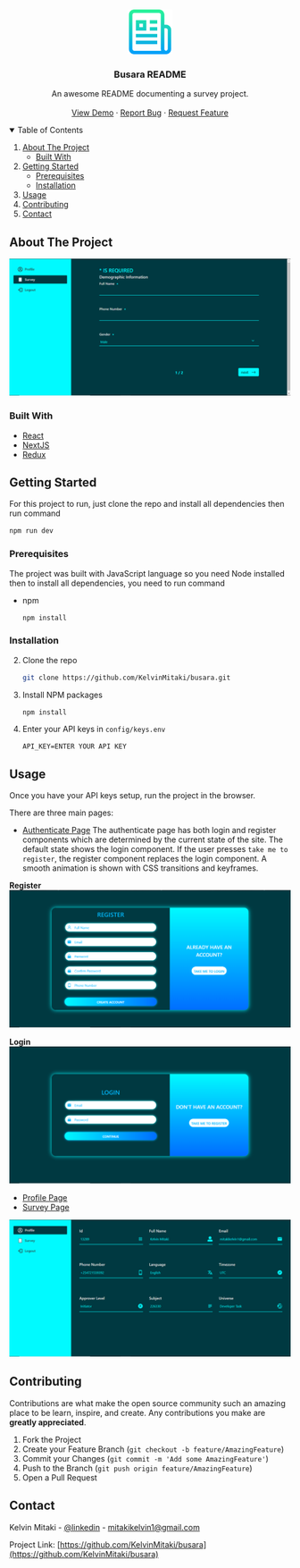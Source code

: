 <br />
<p align="center">
  <a href="https://github.com/KelvinMitaki/busara">
    <img src="images/logo.png" alt="Logo" width="80" height="80">
  </a>

  <h3 align="center">Busara README</h3>

  <p align="center">
    An awesome README documenting a survey project.
    <br />
    <br />
    <a href="https://busara.vercel.app">View Demo</a>
    ·
    <a href="https://github.com/KelvinMitaki/busara/issues">Report Bug</a>
    ·
    <a href="https://github.com/KelvinMitaki/busara/issues">Request Feature</a>
  </p>
</p>

<details open="open">
  <summary>Table of Contents</summary>
  <ol>
    <li>
      <a href="#about-the-project">About The Project</a>
      <ul>
        <li><a href="#built-with">Built With</a></li>
      </ul>
    </li>
    <li>
      <a href="#getting-started">Getting Started</a>
      <ul>
        <li><a href="#prerequisites">Prerequisites</a></li>
        <li><a href="#installation">Installation</a></li>
      </ul>
    </li>
    <li><a href="#usage">Usage</a></li>
    <li><a href="#contributing">Contributing</a></li>
    <li><a href="#contact">Contact</a></li>
  </ol>
</details>

## About The Project

<!--
[![busara screenshot][busara screenshot]](<https://e-commerce-gig.s3.eu-west-2.amazonaws.com/Screenshot+(86).png>) -->
 <a href="https://e-commerce-gig.s3.eu-west-2.amazonaws.com/5efd9987b53dfa39cc27bae9/Screenshot+(99).png">
    <img src="images/1.png" alt="PROJECT_IMAGE">
  </a>

### Built With

- [React](https://reactjs.org/docs/getting-started.html)
- [NextJS](https://nextjs.org/docs/getting-started)
- [Redux](https://redux.js.org/introduction/getting-started)

## Getting Started

For this project to run, just clone the repo and install all dependencies then run command

```sh
npm run dev
```

### Prerequisites

The project was built with JavaScript language so you need Node installed then to install all dependencies, you need to run command

- npm
  ```sh
  npm install
  ```

### Installation

2. Clone the repo
   ```sh
   git clone https://github.com/KelvinMitaki/busara.git
   ```
3. Install NPM packages
   ```sh
   npm install
   ```
4. Enter your API keys in `config/keys.env`
   ```env
   API_KEY=ENTER YOUR API KEY
   ```

## Usage

Once you have your API keys setup, run the project in the browser.

<!-- Register and Login to the site. The site is all about collection on survey data. Fill in all the required fields in the form then submit it. You can also view your profile with the registered information as shown in the image below. -->

There are three main pages:

- [Authenticate Page](https://busara.vercel.app/authenticate)
  The authenticate page has both login and register components which are determined by the current state of the site. The default state shows the login component. If the user presses `take me to register`, the register component replaces the login component. A smooth animation is shown with CSS transitions and keyframes.

**Register**
<a href="https://e-commerce-gig.s3.eu-west-2.amazonaws.com/5efd9987b53dfa39cc27bae9/Screenshot+(102).png">
<img src="images/3.png" alt="PROJECT_IMAGE">
</a>

**Login**
<a href="https://e-commerce-gig.s3.eu-west-2.amazonaws.com/5efd9987b53dfa39cc27bae9/Screenshot+(103).png">
<img src="images/4.png" alt="PROJECT_IMAGE">
</a>

- [Profile Page](https://busara.vercel.app/profile)
- [Survey Page](https://busara.vercel.app)

<!-- [![profile page screenshot][profile page screenshot]](<https://e-commerce-gig.s3.eu-west-2.amazonaws.com/Screenshot+(92).png>) -->
 <a href="https://e-commerce-gig.s3.eu-west-2.amazonaws.com/5efd9987b53dfa39cc27bae9/Screenshot+(97).png">
    <img src="images/2.png" alt="PROJECT_IMAGE">
  </a>

## Contributing

Contributions are what make the open source community such an amazing place to be learn, inspire, and create. Any contributions you make are **greatly appreciated**.

1. Fork the Project
2. Create your Feature Branch (`git checkout -b feature/AmazingFeature`)
3. Commit your Changes (`git commit -m 'Add some AmazingFeature'`)
4. Push to the Branch (`git push origin feature/AmazingFeature`)
5. Open a Pull Request

## Contact

Kelvin Mitaki - [@linkedin](https://www.linkedin.com/in/kelvinmitaki) - mitakikelvin1@gmail.com

Project Link: [https://github.com/KelvinMitaki/busara](https://github.com/KelvinMitaki/busara)
